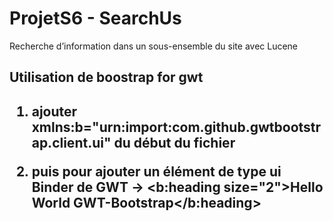 ﻿# ProjetS6 - SearchUs
Recherche d’information dans un sous-ensemble du site avec Lucene

<div>
<h2>Utilisation de boostrap for gwt<h2>

1. ajouter xmlns:b="urn:import:com.github.gwtbootstrap.client.ui" du début du fichier

2. puis pour ajouter un élément de type ui Binder de GWT -> <b:heading size="2">Hello World GWT-Bootstrap</b:heading>
<div>
